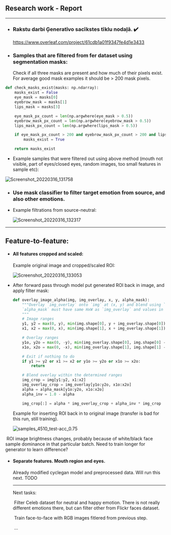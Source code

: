 ## Research work - Report

___

- ### Rakstu darbi Ģeneratīvo sacīkstes tīklu nodaļā. ✔️

  https://www.overleaf.com/project/61cdb1a01f9347fe4d1e3433
  
- ### Samples that are filtered from fer dataset using segmentation masks:

  Check if all three masks are present and how much of their pixels exist. For average good mask examples it should be > 200 mask pixels.

```python
def check_masks_exist(masks: np.ndarray):
    masks_exist = False
    eye_mask = masks[0]
    eyebrow_mask = masks[1]
    lips_mask = masks[3]

    eye_mask_px_count = len(np.argwhere(eye_mask > 0.5))
    eyebrow_mask_px_count = len(np.argwhere(eyebrow_mask > 0.5))
    lips_mask_px_count = len(np.argwhere(lips_mask > 0.5))

    if eye_mask_px_count > 200 and eyebrow_mask_px_count > 200 and lips_mask_px_count > 200:
        masks_exist = True

    return masks_exist
```

- Example samples that were filtered out using above method (mouth not visible, part of eyes/closed eyes, random images, too small features in sample etc):

![Screenshot_20220316_131758](/home/marcis/Pictures/Screenshot_20220316_131758.png)



- ### Use mask classifier to filter target emotion from source, and also other emotions.

- Example filtrations from source-neutral:

  ![Screenshot_20220316_132317](/home/marcis/Pictures/Screenshot_20220316_132317.png)

___

## Feature-to-feature:

- #### All features cropped and scaled:

  Example original image and cropped/scaled ROI:

  ![Screenshot_20220316_133053](/home/marcis/Pictures/Screenshot_20220316_133053.png)

- After forward pass through model put generated ROI back in image, and apply filter mask:

  ````python
  def overlay_image_alpha(img, img_overlay, x, y, alpha_mask):
      """Overlay `img_overlay` onto `img` at (x, y) and blend using `alpha_mask`.
      `alpha_mask` must have same HxW as `img_overlay` and values in range [0, 1].
      """
      # Image ranges
      y1, y2 = max(0, y), min(img.shape[0], y + img_overlay.shape[0])
      x1, x2 = max(0, x), min(img.shape[1], x + img_overlay.shape[1])
  
      # Overlay ranges
      y1o, y2o = max(0, -y), min(img_overlay.shape[0], img.shape[0] - y)
      x1o, x2o = max(0, -x), min(img_overlay.shape[1], img.shape[1] - x)
  
      # Exit if nothing to do
      if y1 >= y2 or x1 >= x2 or y1o >= y2o or x1o >= x2o:
          return
  
      # Blend overlay within the determined ranges
      img_crop = img[y1:y2, x1:x2]
      img_overlay_crop = img_overlay[y1o:y2o, x1o:x2o]
      alpha = alpha_mask[y1o:y2o, x1o:x2o]
      alpha_inv = 1.0 - alpha
  
      img_crop[:] = alpha * img_overlay_crop + alpha_inv * img_crop
  ````

  Example for inserting ROI back in to original image (transfer is bad for this run, still training).

  ![samples_4510_test-acc_0.75](/home/marcis/PycharmProjects/gans/face_emo_transfer/feature-to-feature/runs/2022-03-15/run_1e-5_1e-5/samples_4510_test-acc_0.75.png)

​	ROI image brightness changes, probably because of white/black face sample dominance in that particular batch. Need to train longer for generator to learn difference?

- #### Separate features. Mouth region and eyes.

  Already modified cyclegan model and preprocessed data. Will run this next. TODO

  ____
  
  Next tasks: 
  
  ​	Filter Celeb dataset for neutral and happy emotion. There is not really different emotions there, but can filter other from Flickr faces dataset.
  
  ​	Train face-to-face with RGB images fitlered from previous step.
  
  ​	...
  
  